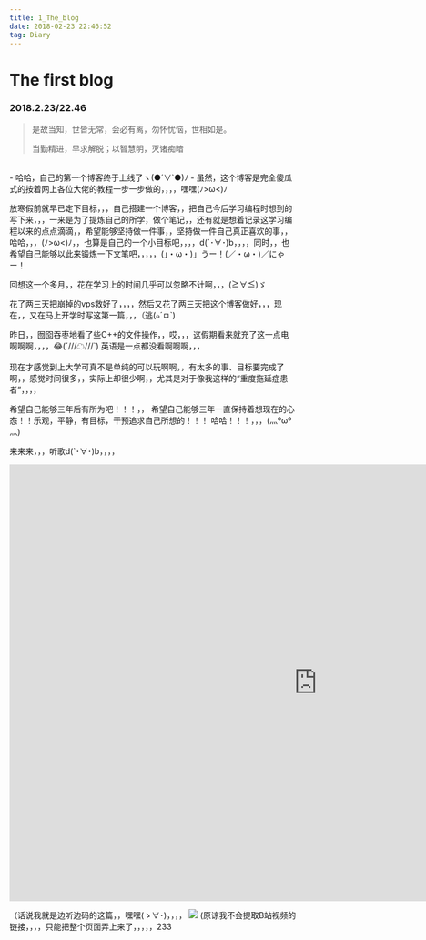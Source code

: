 ```yaml
---
title: 1_The_blog
date: 2018-02-23 22:46:52
tag: Diary
---
```



# The first blog

### 2018.2.23/22.46


>是故当知，世皆无常，会必有离，勿怀忧恼，世相如是。
>
>当勤精进，早求解脱；以智慧明，灭诸痴暗

<br>
- 哈哈，自己的第一个博客终于上线了ヽ(●´∀`●)ﾉ
- 虽然，这个博客是完全傻瓜式的按着网上各位大佬的教程一步一步做的，，，，嘿嘿(ﾉ>ω<)ﾉ

<!-- more -->

放寒假前就早已定下目标，，，自己搭建一个博客，，把自己今后学习编程时想到的写下来，，，一来是为了提炼自己的所学，做个笔记，，还有就是想着记录这学习编程以来的点点滴滴，，希望能够坚持做一件事，，坚持做一件自己真正喜欢的事，，哈哈，，，(ﾉ>ω<)ﾉ，，也算是自己的一个小目标吧，，，，d(`･∀･)b，，，，同时，，也希望自己能够以此来锻炼一下文笔吧，，，，，(」・ω・)」うー！(／・ω・)／にゃー！


回想这一个多月，，花在学习上的时间几乎可以忽略不计啊，，，(≧∀≦)ゞ

花了两三天把崩掉的vps救好了，，，，然后又花了两三天把这个博客做好，，，现在，，又在马上开学时写这第一篇，，，（逃(๑´ㅁ`)

昨日，，囫囵吞枣地看了些C++的文件操作，，哎，，，这假期看来就充了这一点电啊啊啊，，，，😂(´///☁///`)
英语是一点都没看啊啊啊，，，
<br><br>
现在才感觉到上大学可真不是单纯的可以玩啊啊，，有太多的事、目标要完成了啊，，感觉时间很多，，实际上却很少啊，，尤其是对于像我这样的“重度拖延症患者”，，，，

希望自己能够三年后有所为吧！！！，，
希望自己能够三年一直保持着想现在的心态！！乐观，平静，有目标，干预追求自己所想的！！！
哈哈！！！，，，(灬ºωº灬)


来来来，，，听歌d(`･∀･)b，，，，

<iframe id="b" class="b video_pc" src="https://www.bilibili.com/video/av19891003/" frameborder="0" allowfullscreen="true" width="1080px" height="768px">
</iframe> 
 

（话说我就是边听边码的这篇，，嘿嘿(ゝ∀･)，，，，
![](https://i.imgur.com/AoC8mYQ.jpg)
(原谅我不会提取B站视频的链接，，，，只能把整个页面弄上来了，，，，，233